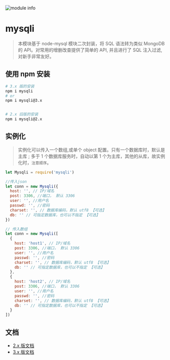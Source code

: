 ![module info](https://nodei.co/npm/mysqli.png?downloads=true&downloadRank=true&stars=true)

# mysqli

> 本模块基于 node-mysql 模块二次封装，将 SQL 语法转为类似 MongoDB 的 API。对常用的增删改查提供了简单的 API, 并且进行了 SQL 注入过滤, 对新手非常友好。

## 使用 npm 安装

```bash
# 3.x 版的安装
npm i mysqli
# or
npm i mysqli@3.x


# 2.x 旧版的安装
npm i mysqli@2.x
```

## 实例化

> 实例化可以传入一个数组,或单个 object 配置。只有一个数据库时，默认是主库 ; 多于 1 个数据库服务时，自动以第 1 个为主库，其他的从库，故实例化时，`注意顺序`。

```javascript
let Mysqli = require('mysqli')

//传入json
let conn = new Mysqli({
  host: '', // IP/域名
  post: 3306, //端口， 默认 3306
  user: '', //用户名
  passwd: '', //密码
  charset: '', // 数据库编码，默认 utf8 【可选】
  db: '' // 可指定数据库，也可以不指定 【可选】
})

// 传入数组
let conn = new Mysqli([
  {
    host: 'host1', // IP/域名
    post: 3306, //端口， 默认 3306
    user: '', //用户名
    passwd: '', //密码
    charset: '', // 数据库编码，默认 utf8 【可选】
    db: '' // 可指定数据库，也可以不指定 【可选】
  },
  {
    host: 'host2', // IP/域名
    post: 3306, //端口， 默认 3306
    user: '', //用户名
    passwd: '', //密码
    charset: '', // 数据库编码，默认 utf8 【可选】
    db: '' // 可指定数据库，也可以不指定 【可选】
  }
])
```

## 文档

* [2.x 版文档](docs/2.x.md)
* [3.x 版文档](docs/3.x.md)
